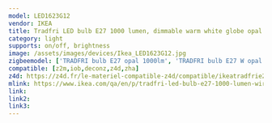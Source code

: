 ```yaml
---
model: LED1623G12
vendor: IKEA
title: Tradfri LED bulb E27 1000 lumen, dimmable warm white globe opal white
category: light
supports: on/off, brightness
image: /assets/images/devices/Ikea_LED1623G12.jpg
zigbeemodel: ['TRADFRI bulb E27 opal 1000lm', 'TRADFRI bulb E27 W opal 1000lm']
compatible: [z2m,iob,deconz,z4d,zha]
z4d: https://z4d.fr/le-materiel-compatible-z4d/compatible/ikeatradfrie271000lumens
mlink: https://www.ikea.com/qa/en/p/tradfri-led-bulb-e27-1000-lumen-wireless-dimmable-warm-white-globe-opal-white-60338452/
link: 
link2: 
link3: 
---
```

